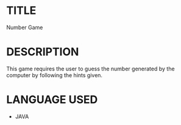 # TITLE
Number Game
# DESCRIPTION
This game requires the user to guess the number generated by the computer by following the hints given.
# LANGUAGE USED
* JAVA
